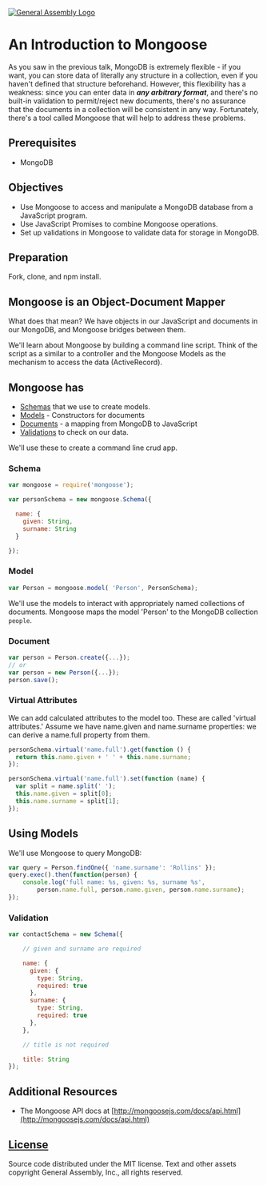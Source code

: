 [![General Assembly Logo](https://camo.githubusercontent.com/1a91b05b8f4d44b5bbfb83abac2b0996d8e26c92/687474703a2f2f692e696d6775722e636f6d2f6b6538555354712e706e67)](https://generalassemb.ly/education/web-development-immersive)

# An Introduction to Mongoose

As you saw in the previous talk, MongoDB is extremely flexible -
 if you want, you can store data of literally any structure in a collection,
 even if you haven't defined that structure beforehand.
However, this flexibility has a weakness:
 since you can enter data in _**any arbitrary format**_,
 and there's no built-in validation to permit/reject new documents,
 there's no assurance that the documents in a collection
 will be consistent in any way.
Fortunately, there's a tool called Mongoose that will help to address these
 problems.

## Prerequisites

-   MongoDB

## Objectives

-   Use Mongoose to access and manipulate a MongoDB database from
     a JavaScript program.
-   Use JavaScript Promises to combine Mongoose operations.
-   Set up validations in Mongoose to validate data for storage in MongoDB.

## Preparation

Fork, clone, and npm install.

## Mongoose is an Object-Document Mapper

What does that mean?
We have objects in our JavaScript and documents in our MongoDB,
 and Mongoose bridges between them.

We'll learn about Mongoose by building a command line script.
Think of the script as a similar to a controller
 and the Mongoose Models as the mechanism to access the data (ActiveRecord).

## Mongoose has

-   [Schemas](http://mongoosejs.com/docs/guide.html)
     that we use to create models.
-   [Models](http://mongoosejs.com/docs/models.html) -
     Constructors for documents
-   [Documents](http://mongoosejs.com/docs/documents.html) -
     a mapping from MongoDB to JavaScript
-   [Validations](http://mongoosejs.com/docs/validation.html)
     to check on our data.

We'll use these to create a command line crud app.

### Schema

```js
var mongoose = require('mongoose');

var personSchema = new mongoose.Schema({

  name: {
    given: String,
    surname: String
  }

});
```

### Model

```javascript
var Person = mongoose.model( 'Person', PersonSchema);

```

We'll use the models to interact with
 appropriately named collections of documents.
Mongoose maps the model 'Person' to the MongoDB collection `people`.

### Document

```javascript
var person = Person.create({...});
// or
var person = new Person({...});
person.save();
```

### Virtual Attributes

We can add calculated attributes to the model too.
These are called 'virtual attributes.'
Assume we have name.given and name.surname properties:
 we can derive a name.full property from them.

```js
personSchema.virtual('name.full').get(function () {
  return this.name.given + ' ' + this.name.surname;
});

personSchema.virtual('name.full').set(function (name) {
  var split = name.split(' ');
  this.name.given = split[0];
  this.name.surname = split[1];
});
```

## Using Models

We'll use Mongoose to query MongoDB:

```javascript
var query = Person.findOne({ 'name.surname': 'Rollins' });
query.exec().then(function(person) {
    console.log('full name: %s, given: %s, surname %s',
        person.name.full, person.name.given, person.name.surname);
});
```

### Validation

```javascript
var contactSchema = new Schema({

    // given and surname are required

    name: {
      given: {
        type: String,
        required: true
      },
      surname: {
        type: String,
        required: true
      },
    },

    // title is not required

    title: String
});
```

## Additional Resources

-   The Mongoose API docs at [http://mongoosejs.com/docs/api.html](http://mongoosejs.com/docs/api.html)

## [License](LICENSE)

Source code distributed under the MIT license. Text and other assets copyright
General Assembly, Inc., all rights reserved.

